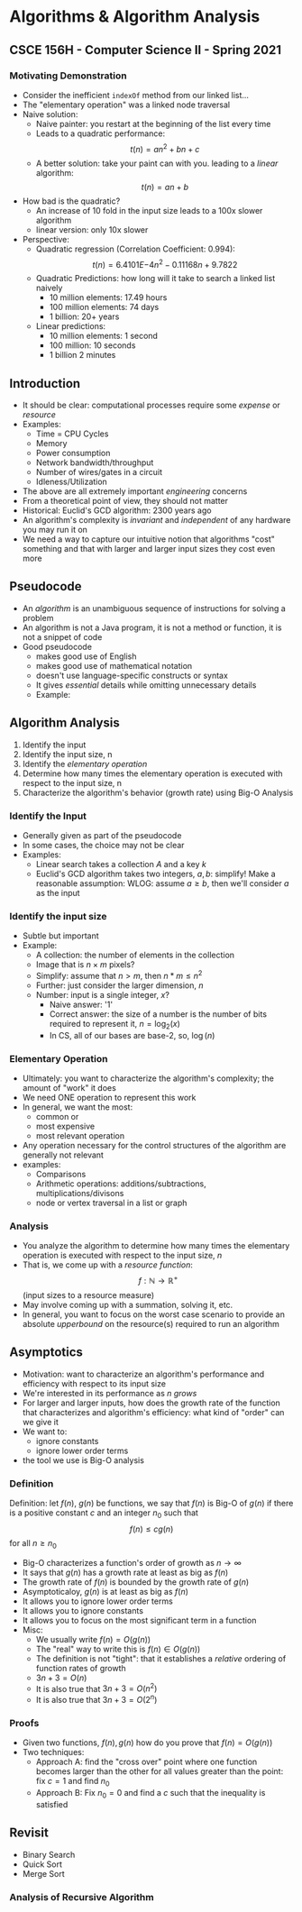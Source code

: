 
# Algorithms & Algorithm Analysis
## CSCE 156H - Computer Science II - Spring 2021

### Motivating Demonstration 

* Consider the inefficient `indexOf` method from our linked list...
* The "elementary operation" was a linked node traversal
* Naive solution:
  * Naive painter: you restart at the beginning of the list every time
  * Leads to a quadratic performance:
  $$t(n) = an^2 + bn + c$$
  * A better solution: take your paint can with you. leading to a *linear* algorithm:
  $$t(n) = an + b$$
* How bad is the quadratic?
  * An increase of 10 fold in the input size leads to a 100x slower algorithm
  * linear version: only 10x slower
* Perspective: 
  * Quadratic regression (Correlation Coefficient: 0.994):
  $$t(n) = 6.4101E{-4}n^2 -0.11168n + 9.7822$$
  * Quadratic Predictions: how long will it take to search a linked list naively
    * 10 million elements: 17.49 hours
    * 100 million elements: 74 days
    * 1 billion: 20+ years
  * Linear predictions:
    * 10 million elements: 1 second
    * 100 million: 10 seconds
    * 1 billion 2 minutes

## Introduction

* It should be clear: computational processes require some *expense* or *resource* 
* Examples: 
  * Time = CPU Cycles
  * Memory
  * Power consumption
  * Network bandwidth/throughput
  * Number of wires/gates in a circuit
  * Idleness/Utilization
* The above are all extremely important *engineering* concerns
* From a theoretical point of view, they should not matter
* Historical: Euclid's GCD algorithm: 2300 years ago
* An algorithm's complexity is *invariant* and *independent* of any hardware you may run it on
* We need a way to capture our intuitive notion that algorithms "cost" something and that with larger and larger input sizes they cost even more

## Pseudocode

* An *algorithm* is an unambiguous sequence of instructions for solving a problem
* An algorithm is not a Java program, it is not a method or function, it is not a snippet of code
* Good pseudocode
  * makes good use of English
  * makes good use of mathematical notation
  * doesn't use language-specific constructs or syntax
  * It gives *essential* details while omitting unnecessary details
  * Example: 

## Algorithm Analysis 

  1. Identify the input
  2. Identify the input size, n
  3. Identify the *elementary operation* 
  4. Determine how many times the elementary operation is executed with respect to the input size, n
  5. Characterize the algorithm's behavior (growth rate) using Big-O Analysis

### Identify the Input

* Generally given as part of the pseudocode
* In some cases, the choice may not be clear
* Examples:
  * Linear search takes a collection $A$ and a key $k$
  * Euclid's GCD algorithm takes two integers, $a, b$: simplify!  Make a reasonable assumption: WLOG: assume $a \geq b$, then we'll consider $a$ as the input

### Identify the input size

* Subtle but important
* Example:
  * A collection: the number of elements in the collection 
  * Image that is $n \times m$ pixels?
  * Simplify: assume that $n > m$, then $n * m \leq n^2$
  * Further: just consider the larger dimension, $n$
  * Number: input is a single integer, $x$?
    * Naive answer: '1'
    * Correct answer: the size of a number is the number of bits required to represent it, $n = \log_2(x)$
    * In CS, all of our bases are base-2, so, $\log(n)$

### Elementary Operation

* Ultimately: you want to characterize the algorithm's complexity; the amount of "work" it does
* We need ONE operation to represent this work
* In general, we want the most:
  * common or
  * most expensive
  * most relevant operation
* Any operation necessary for the control structures of the algorithm are generally not relevant
* examples:
  * Comparisons
  * Arithmetic operations: additions/subtractions, multiplications/divisons
  * node or vertex traversal in a list or graph

### Analysis

* You analyze the algorithm to determine how many times the elementary operation is executed with respect to the input size, $n$
* That is, we come up with a *resource function*:
  $$f:\mathbb{N} \rightarrow \mathbb{R}^+$$
(input sizes to a resource measure)
* May involve coming up with a summation, solving it, etc.
* In general, you want to focus on the worst case scenario to provide an absolute *upperbound* on the resource(s) required to run an algorithm

## Asymptotics

* Motivation: want to characterize an algorithm's performance and efficiency with respect to its input size
* We're interested in its performance as $n$ *grows*
* For larger and larger inputs, how does the growth rate of the function that characterizes and algorithm's efficiency: what kind of "order" can we give it
* We want to:
  * ignore constants
  * ignore lower order terms
* the tool we use is Big-O analysis

### Definition

Definition: let $f(n)$, $g(n)$ be functions, we say that $f(n)$ is Big-O of $g(n)$ if there is a positive constant $c$ and an integer $n_0$ such that 
  $$f(n) \leq c g(n)$$
for all $n \geq n_0$  
* Big-O characterizes a function's order of growth as $n \rightarrow \infty$
* It says that $g(n)$ has a growth rate at least as big as $f(n)$
* The growth rate of $f(n)$ is bounded by the growth rate of $g(n)$
* Asymptoticaloy, $g(n)$ is at least as big as $f(n)$
* It allows you to ignore lower order terms
* It allows you to ignore constants 
* It allows you to focus on the most significant term in a function
* Misc:
  * We usually write $f(n) = O(g(n))$
  * The "real" way to write this is $f(n) \in O(g(n))$
  * The definition is not "tight": that it establishes a *relative* ordering of function rates of growth
  * $3n + 3 = O(n)$
  * It is also true that $3n+3 = O(n^2)$
  * It is also true that $3n+3 = O(2^n)$

### Proofs

* Given two functions, $f(n), g(n)$ how do you prove that $f(n) = O(g(n))$
* Two techniques:
  * Approach A: find the "cross over" point where one function becomes larger than the other for all values greater than the point: fix $c = 1$ and find $n_0$
  * Approach B: Fix $n_0 = 0$ and find a $c$ such that the inequality is satisfied

## Revisit

* Binary Search
* Quick Sort
* Merge Sort

### Analysis of Recursive Algorithm


```text






```
